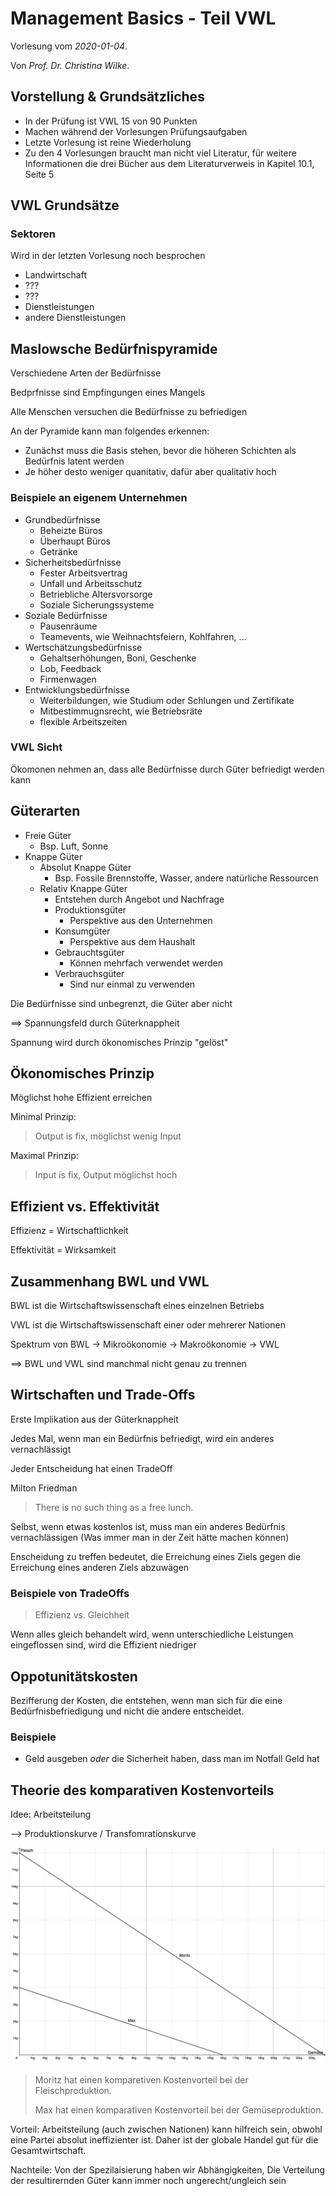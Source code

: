 # Management Basics - Teil VWL

Vorlesung vom *2020-01-04*.

Von *Prof. Dr. Christina Wilke*.

## Vorstellung & Grundsätzliches

- In der Prüfung ist VWL 15 von 90 Punkten
- Machen während der Vorlesungen Prüfungsaufgaben
- Letzte Vorlesung ist reine Wiederholung
- Zu den 4 Vorlesungen braucht man nicht viel Literatur, für weitere
  Informationen die drei Bücher aus dem Literaturverweis in Kapitel 10.1, Seite 5

## VWL Grundsätze

### Sektoren

Wird in der letzten Vorlesung noch besprochen

- Landwirtschaft
- ???
- ???
- Dienstleistungen
- andere Dienstleistungen

## Maslowsche Bedürfnispyramide

Verschiedene Arten der Bedürfnisse

Bedprfnisse sind Empfingungen eines Mangels

Alle Menschen versuchen die Bedürfnisse zu befriedigen

An der Pyramide kann man folgendes erkennen:

- Zunächst muss die Basis stehen, bevor die höheren Schichten als Bedürfnis
  latent werden
- Je höher desto weniger quanitativ, dafür aber qualitativ hoch

### Beispiele an eigenem Unternehmen

- Grundbedürfnisse
  - Beheizte Büros
  - Überhaupt Büros
  - Getränke
- Sicherheitsbedürfnisse
  - Fester Arbeitsvertrag
  - Unfall und Arbeitsschutz
  - Betriebliche Altersvorsorge
  - Soziale Sicherungssysteme
- Soziale Bedürfnisse
  - Pausenräume
  - Teamevents, wie Weihnachtsfeiern, Kohlfahren, ...
- Wertschätzungsbedürfnisse
  - Gehaltserhöhungen, Boni, Geschenke
  - Lob, Feedback
  - Firmenwagen
- Entwicklungsbedürfnisse
  - Weiterbildungen, wie Studium oder Schlungen und Zertifikate
  - Mitbestimmugnsrecht, wie Betriebsräte
  - flexible Arbeitszeiten

### VWL Sicht

Ökomonen nehmen an, dass alle Bedürfnisse durch Güter befriedigt werden kann

## Güterarten

- Freie Güter
  - Bsp. Luft, Sonne
- Knappe Güter
  - Absolut Knappe Güter
    - Bsp. Fossile Brennstoffe, Wasser, andere natürliche Ressourcen
  - Relativ Knappe Güter
    - Entstehen durch Angebot und Nachfrage
    - Produktionsgüter
      - Perspektive aus den Unternehmen
    - Konsumgüter
      - Perspektive aus dem Haushalt
    - Gebrauchtsgüter
      - Können mehrfach verwendet werden
    - Verbrauchsgüter
      - Sind nur einmal zu verwenden

Die Bedürfnisse sind unbegrenzt, die Güter aber nicht

==> Spannungsfeld durch Güterknappheit

Spannung wird durch ökonomisches Prinzip "gelöst"

## Ökonomisches Prinzip

Möglichst hohe Effizient erreichen

Minimal Prinzip:
> Output is fix, möglichst wenig Input

Maximal Prinzip:
> Input is fix, Output möglichst hoch

## Effizient vs. Effektivität

Effizienz = Wirtschaftlichkeit

Effektivität = Wirksamkeit

## Zusammenhang BWL und VWL

BWL ist die Wirtschaftswissenschaft eines einzelnen Betriebs

VWL ist die Wirtschaftswissenschaft einer oder mehrerer Nationen

Spektrum von BWL -> Mikroökonomie -> Makroökonomie -> VWL

==> BWL und VWL sind manchmal nicht genau zu trennen

## Wirtschaften und Trade-Offs

Erste Implikation aus der Güterknappheit

Jedes Mal, wenn man ein Bedürfnis befriedigt, wird ein anderes vernachlässigt

Jeder Entscheidung hat einen TradeOff

Milton Friedman

> There is no such thing as a free lunch.

Selbst, wenn etwas kostenlos ist, muss man ein anderes Bedürfnis
vernachlässigen (Was immer man in der Zeit hätte machen können)

Enscheidung zu treffen bedeutet, die Erreichung eines Ziels gegen die Erreichung
eines anderen Ziels abzuwägen

### Beispiele von TradeOffs

> Effizienz vs. Gleichheit

Wenn alles gleich behandelt wird, wenn unterschiedliche Leistungen eingeflossen
sind, wird die Effizient niedriger

## Oppotunitätskosten

Bezifferung der Kosten, die entstehen, wenn man sich für die eine
Bedürfnisbefriedigung und nicht die andere entscheidet.

### Beispiele

- Geld ausgeben *oder* die Sicherheit haben, dass man
   im Notfall Geld hat

## Theorie des komparativen Kostenvorteils

Idee: Arbeitsteilung

--> Produktionskurve / Transfomrationskurve

![Beispiel Max und Moritz](./produktionskurve.png)

> Moritz hat einen komparetiven Kostenvorteil bei der Fleischproduktion.
>
> Max hat einen komparativen Kostenvorteil bei der Gemüseproduktion.

Vorteil: Arbeitsteilung (auch zwischen Nationen) kann hilfreich sein, obwohl eine Partei
absolut ineffizienter ist. Daher ist der globale Handel gut für die Gesamtwirtschaft.

Nachteile: Von der Spezilaisierung haben wir Abhängigkeiten, Die Verteilung der
resultirernden Güter kann immer noch ungerecht/ungleich sein
